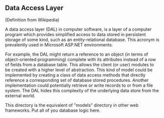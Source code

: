 ## Data Access Layer

(Definition from Wikipedia)

A data access layer (DAL) in computer software, is a layer of a computer program which provides simplified access to data stored in persistent storage of some kind, such as an entity-relational database. This acronym is prevalently used in Microsoft ASP.NET environments.

For example, the DAL might return a reference to an object (in terms of object-oriented programming) complete with its attributes instead of a row of fields from a database table. This allows the client (or user) modules to be created with a higher level of abstraction. This kind of model could be implemented by creating a class of data access methods that directly reference a corresponding set of database stored procedures. Another implementation could potentially retrieve or write records to or from a file system. The DAL hides this complexity of the underlying data store from the external world.

This directory is the equivalent of "models" directory in other web frameworks. Put all of you database logic here.